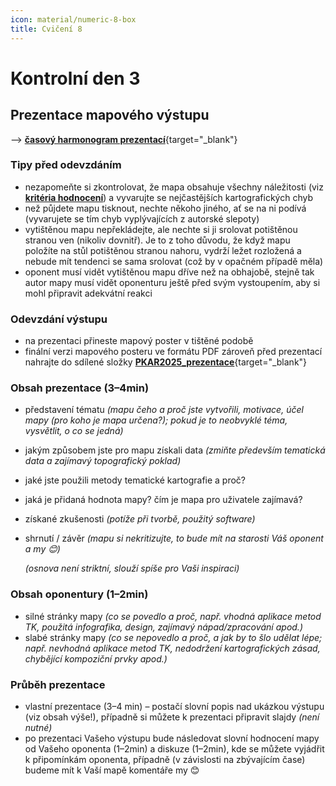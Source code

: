 ```yaml
---
icon: material/numeric-8-box
title: Cvičení 8
---
```


# Kontrolní den 3
## Prezentace mapového výstupu

--> [**časový harmonogram prezentací**](https://tinyurl.com/155PKAR){target="_blank"}

### Tipy před odevzdáním
- nezapomeňte si zkontrolovat, že mapa obsahuje všechny náležitosti (viz [**kritéria hodnocení**](https://k155cvut.github.io/pkar/#binarni-kriteria)) a vyvarujte se nejčastějších kartografických chyb
- než půjdete mapu tisknout, nechte někoho jiného, ať se na ni podívá (vyvarujete se tím chyb vyplývajících z autorské slepoty)
- vytištěnou mapu nepřekládejte, ale nechte si ji srolovat potištěnou stranou ven (nikoliv dovnitř). Je to z toho důvodu, že když mapu položíte na stůl potištěnou stranou nahoru, vydrží ležet rozložená a nebude mít tendenci se sama srolovat (což by v opačném případě měla)
- oponent musí vidět vytištěnou mapu dříve než na obhajobě, stejně tak autor mapy musí vidět oponenturu ještě před svým vystoupením, aby si mohl připravit adekvátní reakci

### Odevzdání výstupu
- na prezentaci přineste mapový poster v tištěné podobě
- finální verzi mapového posteru ve formátu PDF zároveň před prezentací nahrajte do sdílené složky [**PKAR2025_prezentace**](https://tinyurl.com/2025PKAR){target="_blank"}

### Obsah prezentace (3–4min)
- představení tématu *(mapu čeho a proč jste vytvořili, motivace, účel mapy (pro koho je mapa určena?); pokud je to neobvyklé téma, vysvětlit, o co se jedná)*
- jakým způsobem jste pro mapu získali data *(zmiňte především tematická data a zajímavý topografický poklad)*
- jaké jste použili metody tematické kartografie a proč?
- jaká je přidaná hodnota mapy? čím je mapa pro uživatele zajímavá?
- získané zkušenosti *(potíže při tvorbě, použitý software)*
- shrnutí / závěr *(mapu si nekritizujte, to bude mít na starosti Váš oponent a my 😊)*

    *(osnova není striktní, slouží spíše pro Vaši inspiraci)*


### Obsah oponentury (1–2min)
- silné stránky mapy *(co se povedlo a proč, např. vhodná aplikace metod TK, použitá infografika, design, zajímavý nápad/zpracování apod.)*
- slabé stránky mapy *(co se nepovedlo a proč, a jak by to šlo udělat lépe; např. nevhodná aplikace metod TK, nedodržení kartografických zásad, chybějící kompoziční prvky apod.)*


### Průběh prezentace
- vlastní prezentace (3–4 min) – postačí slovní popis nad ukázkou výstupu (viz obsah výše!), případně si můžete k prezentaci připravit slajdy *(není nutné)*
- po prezentaci Vašeho výstupu bude následovat slovní hodnocení mapy od Vašeho oponenta (1–2min) a diskuze (1–2min), kde se můžete vyjádřit k připomínkám oponenta, případně (v závislosti na zbývajícím čase) budeme mít k Vaší mapě komentáře my 😊

